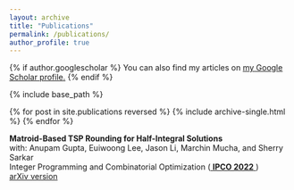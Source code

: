 ```yaml
---
layout: archive
title: "Publications"
permalink: /publications/
author_profile: true
---
```


{% if author.googlescholar %}
  You can also find my articles on <u><a href="{{author.googlescholar}}">my Google Scholar profile</a>.</u>
{% endif %}

{% include base_path %}

{% for post in site.publications reversed %}
  {% include archive-single.html %}
{% endfor %}

**Matroid-Based TSP Rounding for Half-Integral Solutions**  
  with: Anupam Gupta, Euiwoong Lee, Jason Li, Marchin Mucha, and Sherry Sarkar  
  Integer Programming and Combinatorial Optimization (<a href="https://www.ipco2022.com/home"> **IPCO 2022** </a>)  
  <a href="https://arxiv.org/abs/2111.09290"> arXiv version </a>